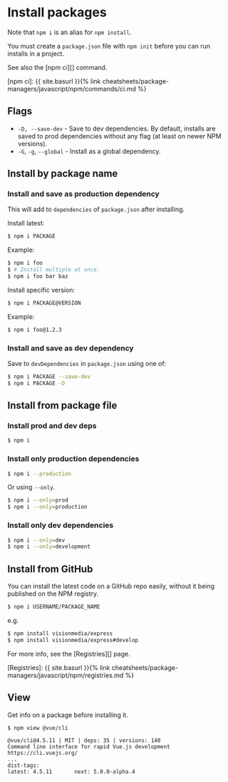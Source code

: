 # Install packages

Note that `npm i` is an alias for `npm install`.

You must create a `package.json` file with `npm init` before you can run installs in a project.

See also the [npm ci][] command.

[npm ci]: {{ site.basurl }}{% link cheatsheets/package-managers/javascript/npm/commands/ci.md %}


## Flags

- `-D, --save-dev` - Save to dev dependencies. By default, installs are saved to prod dependencies without any flag (at least on newer NPM versions).
- `-G`, `-g`, `--global` - Install as a global dependency.


## Install by package name

### Install and save as production dependency

This will add to `dependencies` of `package.json` after installing.

Install latest:

```sh
$ npm i PACKAGE
```

Example:

```sh
$ npm i foo
$ # Install multiple at once.
$ npm i foo bar baz
```

Install specific version:

```sh
$ npm i PACKAGE@VERSION
```

Example:

```sh
$ npm i foo@1.2.3
```

### Install and save as dev dependency

Save to `devDependencies` in `package.json` using one of:

```sh
$ npm i PACKAGE --save-dev
$ npm i PACKAGE -D
```


## Install from package file

### Install prod and dev deps

```sh
$ npm i
```

### Install only production dependencies

```sh
$ npm i --production
```

Or using `--only`.

```sh
$ npm i --only=prod
$ npm i --only=production
```

### Install only dev dependencies

```sh
$ npm i --only=dev
$ npm i --only=development
```


## Install from GitHub

You can install the latest code on a GitHub repo easily, without it being published on the NPM registry.

```sh
$ npm i USERNAME/PACKAGE_NAME
```

e.g.

```sh
$ npm install visionmedia/express
$ npm install visionmedia/express#develop
```

For more info, see the [Registries][] page.

[Registries]: {{ site.basurl }}{% link cheatsheets/package-managers/javascript/npm/registries.md %}


## View

Get info on a package before installing it.

```sh
$ npm view @vue/cli
```

```
@vue/cli@4.5.11 | MIT | deps: 35 | versions: 140
Command line interface for rapid Vue.js development
https://cli.vuejs.org/
...
dist-tags:
latest: 4.5.11       next: 5.0.0-alpha.4
```
